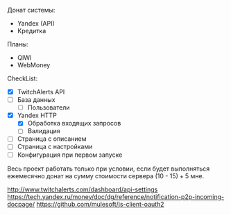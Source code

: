 Донат системы:
  * Yandex (API)
  * Кредитка

Планы:
  * QIWI
  * WebMoney

CheckList:

* [x] TwitchAlerts API
* [ ] База данных
  * [ ] Пользователи
* [x] Yandex HTTP
  * [x] Обработка входящих запросов
  * [ ] Валидация
* [ ] Страница с описанием
* [ ] Страница с настройками
* [ ] Конфигурация при первом запуске

Весь проект работать только при условии, если будет выполняться ежемесячно донат на сумму стоимости сервера (10 - 15$) + 5$ мне.

http://www.twitchalerts.com/dashboard/api-settings
https://tech.yandex.ru/money/doc/dg/reference/notification-p2p-incoming-docpage/
https://github.com/mulesoft/js-client-oauth2